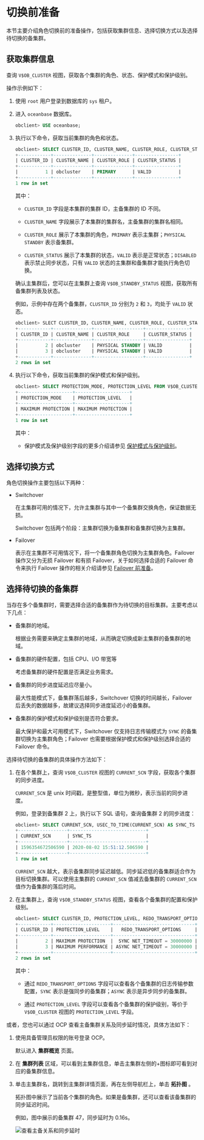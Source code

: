 切换前准备 
==========================

本节主要介绍角色切换前的准备操作，包括获取集群信息、选择切换方式以及选择待切换的备集群。

获取集群信息 
---------------------------

查询 `V$OB_CLUSTER` 视图，获取各个集群的角色、状态、保护模式和保护级别。

操作示例如下：

1. 使用 `root` 用户登录到数据库的 `sys` 租户。

   

2. 进入 `oceanbase` 数据库。

   ```sql
   obclient> USE oceanbase;
   ```

   

3. 执行以下命令，获取当前集群的角色和状态。

   ```sql
   obclient> SELECT CLUSTER_ID, CLUSTER_NAME, CLUSTER_ROLE, CLUSTER_STATUS FROM V$OB_CLUSTER;
   +------------+--------------+--------------+----------------+
   | CLUSTER_ID | CLUSTER_NAME | CLUSTER_ROLE | CLUSTER_STATUS |
   +------------+--------------+--------------+----------------+
   |          1 | obcluster    | PRIMARY      | VALID          |
   +------------+--------------+--------------+----------------+
   1 row in set
   ```

   

   其中：
   * `CLUSTER_ID` 字段是本集群的集群 ID，主备集群的 ID 不同。

     
   
   * `CLUSTER_NAME` 字段展示了本集群的集群名，主备集群的集群名相同。

     
   
   * `CLUSTER_ROLE` 展示了本集群的角色，`PRIMARY` 表示主集群；`PHYSICAL STANDBY` 表示备集群。

     
   
   * `CLUSTER_STATUS` 展示了本集群的状态，`VALID` 表示是正常状态；`DISABLED` 表示禁止同步状态，只有 `VALID` 状态的主集群和备集群才能执行角色切换。

     
   

   

   确认主集群后，您可以在主集群上查询 `V$OB_STANDBY_STATUS` 视图，获取所有备集群列表及状态。

   例如，示例中存在两个备集群，`CLUSTER_ID` 分别为 `2` 和 `3`，均处于 `VALID` 状态。

   ```sql
   obclient> SLECT CLUSTER_ID, CLUSTER_NAME, CLUSTER_ROLE, CLUSTER_STATUS FROM V$OB_STANDBY_STATUS;
   +------------+--------------+------------------+----------------+
   | CLUSTER_ID | CLUSTER_NAME | CLUSTER_ROLE     | CLUSTER_STATUS |
   +------------+--------------+------------------+----------------+
   |          2 | obcluster    | PHYSICAL STANDBY | VALID          |
   |          3 | obcluster    | PHYSICAL STANDBY | VALID          |
   +------------+--------------+------------------+----------------+
   2 rows in set
   ```

   

4. 执行以下命令，获取当前集群的保护模式和保护级别。

   ```sql
   obclient> SELECT PROTECTION_MODE, PROTECTION_LEVEL FROM V$OB_CLUSTER;
   +--------------------+--------------------+
   | PROTECTION_MODE    | PROTECTION_LEVEL   |
   +--------------------+--------------------+
   | MAXIMUM PROTECTION | MAXIMUM PROTECTION |
   +--------------------+--------------------+
   1 row in set
   ```

   

   其中：
   * 保护模式及保护级别字段的更多介绍请参见 [保护模式与保护级别](../6.protection-mode-2/2.protection-mode-and-protection-level-1.md)。
   

   




选择切换方式 
---------------------------

角色切换操作主要包括以下两种：

* Switchover

  在主集群可用的情况下，允许主集群与其中一个备集群交换角色，保证数据无损。

  Switchover 包括两个阶段：主集群切换为备集群和备集群切换为主集群。
  

* Failover

  表示在主集群不可用情况下，将一个备集群角色切换为主集群角色。Failover 操作又分为无损 Failover 和有损 Failover，关于如何选择合适的 Failover 命令来执行 Failover 操作的相关介绍请参见 [Failover 前准备](4.run-a-failover-command-from-the-command-line-1/1.prepare-for-failover-1.md)。
  




选择待切换的备集群 
------------------------------

当存在多个备集群时，需要选择合适的备集群作为待切换的目标集群。主要考虑以下几点：

* 备集群的地域。

  根据业务需要来确定主集群的地域，从而确定切换成新主集群的备集群的地域。
  

* 备集群的硬件配置，包括 CPU、I/O 带宽等

  考虑备集群的硬件配置是否满足业务需求。
  

* 备集群的同步进度延迟应尽量小。

  最大性能模式下，备集群落后越多，Switchover 切换的时间越长，Failover 后丢失的数据越多，故建议选择同步进度延迟小的备集群。
  

* 备集群的保护模式和保护级别是否符合要求。

  最大保护和最大可用模式下，Switchover 仅支持日志传输模式为 `SYNC` 的备集群切换为主集群角色；Failover 也需要根据保护模式和保护级别选择合适的 Failover 命令。
  




选择待切换的备集群的具体操作方法如下：

1. 在各个集群上，查询 `V$OB_CLUSTER` 视图的 `CURRENT_SCN` 字段，获取各个集群的同步进度。

   `CURRENT_SCN` 是 unix 时间戳，是整型值，单位为微秒，表示当前的同步进度。

   例如，登录到备集群 2 上，执行以下 SQL 语句，查询备集群 2 的同步进度：

   ```sql
   obclient> SELECT CURRENT_SCN, USEC_TO_TIME(CURRENT_SCN) AS SYNC_TS FROM V$OB_CLUSTER;
   +------------------+----------------------------+
   | CURRENT_SCN      | SYNC_TS                    |
   +------------------+----------------------------+
   | 1596354672506590 | 2020-08-02 15:51:12.506590 |
   +------------------+----------------------------+
   1 row in set
   ```

   

   `CURRENT_SCN` 越大，表示备集群同步延迟越低。同步延迟低的备集群适合作为目标切换集群。可以使用主集群的 `CURRENT_SCN` 值减去备集群的 `CURRENT_SCN` 值作为备集群的落后时间。
   

2. 在主集群上，查询 `V$OB_STANDBY_STATUS` 视图，查看各个备集群的配置和保护级别。

   ```sql
   obclient> SELECT CLUSTER_ID, PROTECTION_LEVEL, REDO_TRANSPORT_OPTIONS FROM V$OB_STANDBY_STATUS;
   +------------+---------------------+------------------------------+
   | CLUSTER_ID | PROTECTION_LEVEL    |   REDO_TRANSPORT_OPTIONS     |
   +------------+---------------------+------------------------------+
   |          2 | MAXIMUM PROTECTION  |  SYNC NET_TIMEOUT = 30000000 |
   |          3 | MAXIMUM PERFORMANCE | ASYNC NET_TIMEOUT = 30000000 |
   +------------+---------------------+------------------------------+
   2 rows in set
   ```

   

   其中：
   * 通过 `REDO_TRANSPORT_OPTIONS` 字段可以查看各个备集群的日志传输参数配置，`SYNC` 表示是强同步的备集群；`ASYNC` 表示是异步同步的备集群。

     
   
   * 通过 `PROTECTION_LEVEL` 字段可以查看各个备集群的保护级别，等价于 `V$OB_CLUSTER` 视图的 `PROTECTION_LEVEL` 字段。

     
   

   




或者，您也可以通过 OCP 查看主备集群关系及同步延时情况，具体方法如下：

1. 使用具备管理员权限的账号登录 OCP。

   默认进入 **集群概览** 页面。
   

2. 在 **集群列表** 区域，可以看到主集群信息，单击主集群左侧的+图标即可看到对应的备集群信息。

   

3. 单击主集群名，跳转到主集群详情页面，再在左侧导航栏上，单击 **拓扑图** 。

   拓扑图中展示了当前各个集群的角色。如果是备集群，还可以查看该备集群的同步延迟时间。

   例如，图中展示的备集群 47，同步延时为 0.16s。

   ![查看主备关系和同步延时](https://help-static-aliyun-doc.aliyuncs.com/assets/img/zh-CN/6271770061/p167730.png)
   



